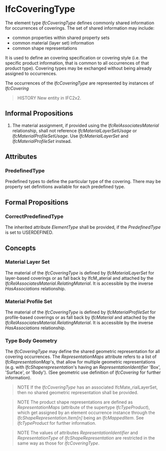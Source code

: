 # IfcCoveringType

The element type _IfcCoveringType_ defines commonly shared information for occurrences of coverings. The set of shared information may include:

* common properties within shared property sets
* common material (layer set) information
* common shape representations

It is used to define an covering specification or covering style (i.e. the specific product information, that is common to all occurrences of that product type). Covering types may be exchanged without being already assigned to occurrences.

The occurrences of the _IfcCoveringType_ are represented by instances of _IfcCovering_

> HISTORY  New entity in IFC2x2.

## Informal Propositions

1. The material assignment, if provided using the _IfcRelAssociatesMaterial_ relationship, shall not reference _IfcMaterialLayerSetUsage_ or _IfcMaterialProfileSetUsage_.  Use _IfcMaterialLayerSet_ and _IfcMaterialProfileSet_ instead.

## Attributes

### PredefinedType
Predefined types to define the particular type of the covering. There may be property set definitions available for each predefined type.

## Formal Propositions

### CorrectPredefinedType
The inherited attribute _ElementType_ shall be provided, if the _PredefinedType_ is set to USERDEFINED.

## Concepts

### Material Layer Set

The material of the _IfcCoveringType_ is defined by _IfcMaterialLayerSet_ for layer-based coverings or as fall back by IfcM_aterial and attached by the _IfcRelAssociatesMaterial.RelatingMaterial_. It is accessible by the inverse _HasAssociations_ relationship.

### Material Profile Set

The material of the _IfcCoveringType_ is defined by _IfcMaterialProfileSet_ for profile-based coverings or as fall back by _IfcMaterial_ and attached by the _IfcRelAssociatesMaterial.RelatingMaterial_. It is accessible by the inverse _HasAssociations_ relationship.

### Type Body Geometry

The _IfcCoveringType_ may define the shared geometric representation for all covering occurrences. The _RepresentationMaps_ attribute refers to a list of _IfcRepresentationMap_'s, that allow for multiple geometric representations (e.g. with _IfcShaperepresentation_'s having an _RepresentationIdentifier_ 'Box', 'Surface', or 'Body'). (See geometric use definition of _IfcCovering_ for further information).

> NOTE  If the _IfcCoveringType_ has an associated IfcMate_rialLayerSet, then no shared geometric representation shall be provided.

> NOTE  The product shape representations are defined as _RepresentationMaps_ (attribute of the supertype _IfcTypeProduct_), which get assigned by an element occurrence instance through the _IfcShapeRepresentation.Item[n]_ being an _IfcMappedItem_. See _IfcTypeProduct_ for further information.

> NOTE  The values of attributes _RepresentationIdentifier_ and _RepresentationType_ of _IfcShapeRepresentation_ are restricted in the same way as those for _IfcCoveringType_.

